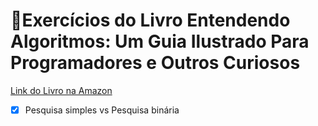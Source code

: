 # 📘Exercícios do Livro Entendendo Algoritmos: Um Guia Ilustrado Para Programadores e Outros Curiosos

[Link do Livro na Amazon](https://www.amazon.com.br/Entendendo-Algoritmos-Ilustrado-Programadores-Curiosos/dp/8575225634)

- [X] Pesquisa simples vs Pesquisa binária 

